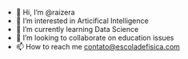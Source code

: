 - 👋 Hi, I’m @raizera
- 👀 I’m interested in Articifical Intelligence
- 🌱 I’m currently learning Data Science
- 💞️ I’m looking to collaborate on education issues
- 📫 How to reach me contato@escoladefisica.com

<!---
raizera/raizera is a ✨ special ✨ repository because its `README.md` (this file) appears on your GitHub profile.
You can click the Preview link to take a look at your changes.
--->
